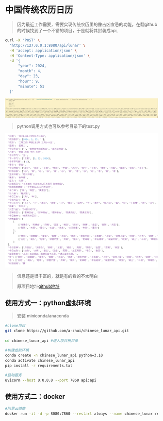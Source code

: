 # 中国传统农历日历
> 因为最近工作需要，需要实现传统农历里的像吉凶宜忌的功能，在翻github的时候找到了一个不错的项目，于是就将其封装成api,
> 
```bash
curl -X 'POST' \
  'http://127.0.0.1:8080/api/lunar' \
  -H 'accept: application/json' \
  -H 'Content-Type: application/json' \
  -d '{
      "year": 2024,
      "month": 4,
      "day": 23,
      "hour": 9,
      "minute": 51
  }'
```
![curl.png](curl.png)

> python调用方式也可以参考目录下的test.py

![image.png](image.png) 

> 信息还是很丰富的，就是有的看的不太明白
> 
> 原项目地址[github地址](https://github.com/OPN48/cnlunar.git)
> 



## 使用方式一：python虚拟环境
> 安装 miniconda/anaconda

```bash
#clone项目
git clone https://github.com/a-zhui/chinese_lunar_api.git

cd chinese_lunar_api #进入项目根目录

```

```bash
#构建虚拟环境
conda create -n chinese_lunar_api python=3.10
conda activate chinese_lunar_api
pip install -r requirements.txt

```

```bash
#启动服务
uvicorn --host 0.0.0.0 --port 7860 api:api
```




## 使用方式二：docker
```bash
#阿里云镜像
docker run -it -d -p 8080:7860 --restart always --name chinese_lunar registry.cn-hangzhou.aliyuncs.com/bocai123/chinese_lunar:1.0 
```